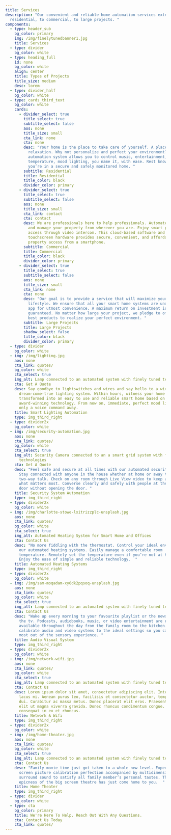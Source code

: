 ```yaml
---
title: Services
description: "Our convenient and reliable home automation services extend from
  residential, to commercial, to large projects. "
components:
  - type: header_sub
    bg_color: primary
    img: /img/finelytunedbanner1.jpg
    title: Services
  - type: divider
    bg_color: white
  - type: heading_full
    id: none
    bg_color: white
    align: center
    title: Types of Projects
    title_size: medium
    desc: lorem
  - type: divider_half
    bg_color: white
  - type: cards_third_text
    bg_color: white
    cards:
      - divider_select: true
        title_select: true
        subtitle_select: false
        aos: none
        title_size: small
        cta_link: none
        cta: none
        desc: "Your home is the place to take care of yourself. A place for comfort and
          relaxation. Why not personalize and perfect your environment? Our home
          automation system allows you to control music, entertainment,
          temperature, mood lighting, you name it, with ease. Rest knowing
          you’re in a secure and safely monitored home. "
        subtitle: Residential
        title: Residential
        title_color: black
        divider_color: primary
      - divider_select: true
        title_select: true
        subtitle_select: false
        aos: none
        title_size: small
        cta_link: contact
        cta: contact
        desc: We are professionals here to help professionals. Automate your building
          and manage your property from wherever you are. Enjoy smart property
          access through video intercom. This cloud-based software and
          touchscreen hardware provides secure, convenient, and affordable
          property access from a smartphone.
        subtitle: Commercial
        title: Commercial
        title_color: black
        divider_color: primary
      - divider_select: true
        title_select: true
        subtitle_select: false
        aos: none
        title_size: small
        cta_link: none
        cta: none
        desc: "Our goal is to provide a service that will maximize your time and
          lifestyle. We ensure that all your smart home systems are under one
          app for utmost convenience. A maximum return on investment is
          guaranteed. No matter how large your project, we pledge to offer the
          best products to realize your perfect environment. "
        subtitle: Large Projects
        title: Large Projects
        shadow_select: false
        title_color: black
        divider_color: primary
  - type: divider
    bg_color: white
  - img: /img/lighting.jpg
    aos: none
    cta_link: quotes/
    bg_color: white
    cta_select: true
    img_alt: Lamp connected to an automated system with finely tuned technologies
    cta: Get A Quote
    desc: Say goodbye to lightswitches and wires and say hello to a wireless
      dream-come-true lighting system. Within hours, witness your home
      transformed into an easy to use and reliable smart home based on
      award-winning technology. From now on, immediate, perfect mood lighting is
      only a voice command away.
    title: Smart Lighting Automation
    type: img_third_right
  - type: divider2x
    bg_color: white
  - img: /img/security-automation.jpg
    aos: none
    cta_link: quotes/
    bg_color: white
    cta_select: true
    img_alt: Security Camera connected to an a smart grid system with finely tuned
      technologies
    cta: Get A Quote
    desc: "Feel safe and secure at all times with our automated security system.
      Stay connected with anyone in the house whether at home or away through
      two-way talk. Check on any room through Live View video to keep an eye on
      what matters most. Converse clearly and safely with people at the front
      door without opening the door. "
    title: Security System Automation
    type: img_third_right
  - type: divider2x
    bg_color: white
  - img: /img/charlotte-stowe-lxitrizzplc-unsplash.jpg
    aos: none
    cta_link: quotes/
    bg_color: white
    cta_select: true
    img_alt: Automated Heating System for Smart Home and Offices
    cta: Contact Us
    desc: "No more fiddling with the thermostat. Control your ideal environment with
      our automated heating systems. Easily manage a comfortable room
      temperature. Remotely set the temperature even if you’re not at home.
      Enjoy the ease of simple and reliable technology.  "
    title: Automated Heating Systems
    type: img_third_right
  - type: divider2x
    bg_color: white
  - img: /img/sam-moqadam-xy0dk2pqsoq-unsplash.jpg
    aos: none
    cta_link: quotes/
    bg_color: white
    cta_select: true
    img_alt: Lamp connected to an automated system with finely tuned technologies
    cta: Contact Us
    desc: "Wake up every morning to your favourite playlist or the news channel on
      the tv. Podcasts, audiobooks, music, or video entertainment are readily
      available throughout the day from the family room to the kitchen. We
      calibrate audio and video systems to the ideal settings so you can get the
      most out of the sensory experience. "
    title: Audio Visual System
    type: img_third_right
  - type: divider2x
    bg_color: white
  - img: /img/network-wifi.jpg
    aos: none
    cta_link: quotes/
    bg_color: white
    cta_select: true
    img_alt: Lamp connected to an automated system with finely tuned technologies
    cta: Contact Us
    desc: Lorem ipsum dolor sit amet, consectetur adipiscing elit. Integer dapibus
      lacus mi. Aenean purus leo, facilisis et consectetur auctor, tempus id
      dui. Curabitur ac massa metus. Donec placerat elit eros. Praesent tempor
      elit ut magna viverra gravida. Donec rhoncus condimentum congue. Vivamus
      consequat in ex et rhoncus.
    title: Network & Wifi
    type: img_third_right
  - type: divider2x
    bg_color: white
  - img: /img/home-theater.jpg
    aos: none
    cta_link: quotes/
    bg_color: white
    cta_select: true
    img_alt: Lamp connected to an automated system with finely tuned technologies
    cta: Contact Us
    desc: "Family movie time just got taken to a whole new level. Experience big
      screen picture calibration perfection accompanied by multidimensional
      surround sound to satisfy all family member’s personal tastes. The
      epicness of the big screen theatre has just come home to you.  "
    title: Home Theater
    type: img_third_right
  - type: divider
    bg_color: white
  - type: cta
    bg_color: primary
    title: We're Here To Help. Reach Out With Any Questions.
    cta: Contact Us Today
    cta_link: quotes/
---
```

